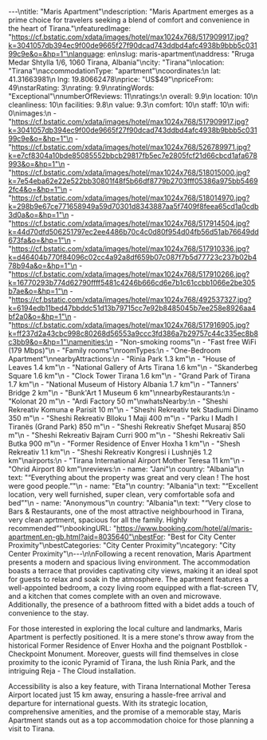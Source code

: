 ---\ntitle: "Maris Apartment"\ndescription: "Maris Apartment emerges as a prime choice for travelers seeking a blend of comfort and convenience in the heart of Tirana."\nfeaturedImage: "https://cf.bstatic.com/xdata/images/hotel/max1024x768/517909917.jpg?k=3041057db394ec9f00de9665f27f90dcad743ddbd4afc4938b9bbb5c03199c9e&o=&hp=1"\nlanguage: en\nslug: maris-apartment\naddress: "Rruga Medar Shtylla 1/6, 1060 Tirana, Albania"\ncity: "Tirana"\nlocation: "Tirana"\naccommodationType: "apartment"\ncoordinates:\n  lat: 41.31663981\n  lng: 19.80662478\nprice: "US$49"\npriceFrom: 49\nstarRating: 3\nrating: 9.9\nratingWords: "Exceptional"\nnumberOfReviews: 11\nratings:\n  overall: 9.9\n  location: 10\n  cleanliness: 10\n  facilities: 9.8\n  value: 9.3\n  comfort: 10\n  staff: 10\n  wifi: 0\nimages:\n  - "https://cf.bstatic.com/xdata/images/hotel/max1024x768/517909917.jpg?k=3041057db394ec9f00de9665f27f90dcad743ddbd4afc4938b9bbb5c03199c9e&o=&hp=1"\n  - "https://cf.bstatic.com/xdata/images/hotel/max1024x768/526789971.jpg?k=e7cf8304a10bde85085552bbcb29817fb5ec7e2805fcf21d66cbcd1afa678993&o=&hp=1"\n  - "https://cf.bstatic.com/xdata/images/hotel/max1024x768/518015000.jpg?k=7e54eba62e22e522bb30801f48f5b66df8779b2703fff05386a975bb54692fc4&o=&hp=1"\n  - "https://cf.bstatic.com/xdata/images/hotel/max1024x768/518014970.jpg?k=298b9e67ce771658949a59d70301d8343887aa5f7409f8feea65cd1a0cdb3d0a&o=&hp=1"\n  - "https://cf.bstatic.com/xdata/images/hotel/max1024x768/517914504.jpg?k=44d70dfd506251797ec2ee4486b70c4c0d80f954d04fb56d51ab76649dd673fa&o=&hp=1"\n  - "https://cf.bstatic.com/xdata/images/hotel/max1024x768/517910336.jpg?k=d46404b770f84096c02cc4a92a8df659b07c087f7b5d77723c237b02b478b94a&o=&hp=1"\n  - "https://cf.bstatic.com/xdata/images/hotel/max1024x768/517910266.jpg?k=16770293b774d62790ffff5481c4246b666cd6e7b1c61ccbb1066e2be305b7ae&o=&hp=1"\n  - "https://cf.bstatic.com/xdata/images/hotel/max1024x768/492537327.jpg?k=6194edb11bed47bbddc51d13b79715cc7e92b8485045b7ee258e8926aa4bf2a0&o=&hp=1"\n  - "https://cf.bstatic.com/xdata/images/hotel/max1024x768/517916905.jpg?k=ff237d2a43cbc998c80268d56553a9ccc3fd386a7b29757c44c335ec8b8c3bb9&o=&hp=1"\namenities:\n  - "Non-smoking rooms"\n  - "Fast free WiFi (179 Mbps)"\n  - "Family rooms"\nroomTypes:\n  - "One-Bedroom Apartment"\nnearbyAttractions:\n  - "Rinia Park 1.3 km"\n  - "House of Leaves 1.4 km"\n  - "National Gallery of Arts Tirana 1.6 km"\n  - "Skanderbeg Square 1.6 km"\n  - "Clock Tower Tirana 1.6 km"\n  - "Grand Park of Tirana 1.7 km"\n  - "National Museum of History Albania 1.7 km"\n  - "Tanners' Bridge 2 km"\n  - "Bunk'Art 1 Museum 6 km"\nnearbyRestaurants:\n  - "Kolonat 20 m"\n  - "Ardi Factory 50 m"\nwhatsNearby:\n  - "Sheshi Rekreativ Komuna e Parisit 10 m"\n  - "Sheshi Rekreativ tek Stadiumi Dinamo 350 m"\n  - "Sheshi Rekreativ Blloku 1 Maji 400 m"\n  - "Parku I Madh I Tiranës (Grand Park) 850 m"\n  - "Sheshi Rekreativ Shefqet Musaraj 850 m"\n  - "Sheshi Rekreativ Bajram Curri 900 m"\n  - "Sheshi Rekreativ Sali Butka 900 m"\n  - "Former Residence of Enver Hoxha 1 km"\n  - "Shesh Rekreativ 1.1 km"\n  - "Sheshi Rekreativ Kongresi i Lushnjës 1.2 km"\nairports:\n  - "Tirana International Airport Mother Teresa 11 km"\n  - "Ohrid Airport 80 km"\nreviews:\n  - name: "Jani"\n    country: "Albania"\n    text: "“Everything about the property was great and very clean ! The host were good people.”"\n  - name: "Eta"\n    country: "Albania"\n    text: "“Excellent location, very well furnished, super clean, very comfortable sofa and bed”"\n  - name: "Anonymous"\n    country: "Albania"\n    text: "“Very close to Bars & Restaurants, one of the most attractive neighbourhood in Tirana, very clean aprtment, spacious for all the family. Highly recommended”"\nbookingURL: "https://www.booking.com/hotel/al/maris-apartment.en-gb.html?aid=8035640"\nbestFor: "Best for City Center Proximity"\nbestCategories: "City Center Proximity"\ncategory: "City Center Proximity"\n---\n\nFollowing a recent renovation, Maris Apartment presents a modern and spacious living environment. The accommodation boasts a terrace that provides captivating city views, making it an ideal spot for guests to relax and soak in the atmosphere. The apartment features a well-appointed bedroom, a cozy living room equipped with a flat-screen TV, and a kitchen that comes complete with an oven and microwave. Additionally, the presence of a bathroom fitted with a bidet adds a touch of convenience to the stay.

For those interested in exploring the local culture and landmarks, Maris Apartment is perfectly positioned. It is a mere stone's throw away from the historical Former Residence of Enver Hoxha and the poignant Postbllok - Checkpoint Monument. Moreover, guests will find themselves in close proximity to the iconic Pyramid of Tirana, the lush Rinia Park, and the intriguing Reja - The Cloud installation.

Accessibility is also a key feature, with Tirana International Mother Teresa Airport located just 15 km away, ensuring a hassle-free arrival and departure for international guests. With its strategic location, comprehensive amenities, and the promise of a memorable stay, Maris Apartment stands out as a top accommodation choice for those planning a visit to Tirana.